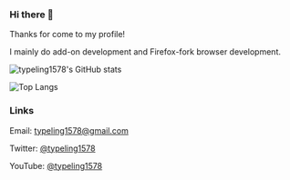 ### Hi there 👋

Thanks for come to my profile!

I mainly do add-on development and Firefox-fork browser development.

![typeling1578's GitHub stats](https://github-readme-stats-typeling1578.vercel.app/api?username=typeling1578&show_icons=true)

![Top Langs](https://github-readme-stats-typeling1578.vercel.app/api/top-langs/?username=typeling1578&exclude_repo=icns-code-cross-platform,Vivaldia,dino-game)

### Links
Email: typeling1578@gmail.com

Twitter: [@typeling1578](https://twitter.com/typeling1578)

YouTube: [@typeling1578](https://youtube.com/@typeling1578)
